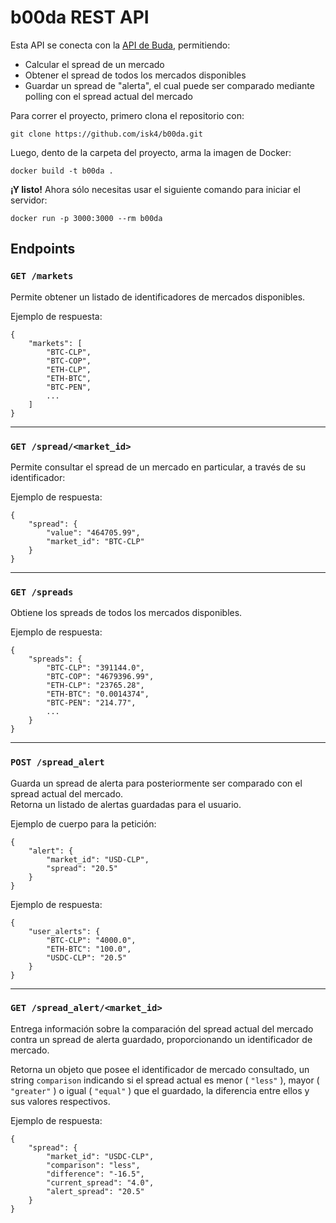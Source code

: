 # b00da REST API

Esta API se conecta con la [API de Buda](http://api.buda.com/), permitiendo:

* Calcular el spread de un mercado
* Obtener el spread de todos los mercados disponibles
* Guardar un spread de "alerta", el cual puede ser comparado mediante polling con el spread actual del mercado

Para correr el proyecto, primero clona el repositorio con:

    git clone https://github.com/isk4/b00da.git

Luego, dento de la carpeta del proyecto, arma la imagen de Docker:

    docker build -t b00da .

**¡Y listo!** Ahora sólo necesitas usar el siguiente comando para iniciar el servidor:

    docker run -p 3000:3000 --rm b00da

## Endpoints
### `GET /markets`

Permite obtener un listado de identificadores de mercados disponibles.

Ejemplo de respuesta:

```
{
    "markets": [
        "BTC-CLP",
        "BTC-COP",
        "ETH-CLP",
        "ETH-BTC",
        "BTC-PEN",
        ...
    ]
}
```
---

### `GET /spread/<market_id>`

Permite consultar el spread de un mercado en particular, a través de su identificador:

Ejemplo de respuesta:

```
{
    "spread": {
        "value": "464705.99",
        "market_id": "BTC-CLP"
    }
}
```
---

### `GET /spreads`

Obtiene los spreads de todos los mercados disponibles.

Ejemplo de respuesta:

```
{
    "spreads": {
        "BTC-CLP": "391144.0",
        "BTC-COP": "4679396.99",
        "ETH-CLP": "23765.28",
        "ETH-BTC": "0.0014374",
        "BTC-PEN": "214.77",
        ...
    }
}
```
---

### `POST /spread_alert`

Guarda un spread de alerta para posteriormente ser comparado con el spread actual del mercado.<br>Retorna un listado de alertas guardadas para el usuario.

Ejemplo de cuerpo para la petición:

```
{
    "alert": {
        "market_id": "USD-CLP",
        "spread": "20.5"
    }
}
```

Ejemplo de respuesta:

```
{
    "user_alerts": {
        "BTC-CLP": "4000.0",
        "ETH-BTC": "100.0",
        "USDC-CLP": "20.5"
    }
}
```
---

### `GET /spread_alert/<market_id>`

Entrega información sobre la comparación del spread actual del mercado contra un spread de alerta guardado, proporcionando un identificador de mercado.

Retorna un objeto que posee el identificador de mercado consultado, un string `comparison` indicando si el spread actual es menor ( `"less"` ), mayor ( `"greater"` ) o igual ( `"equal"` ) que el guardado, la diferencia entre ellos y sus valores respectivos.

Ejemplo de respuesta:

```
{
    "spread": {
        "market_id": "USDC-CLP",
        "comparison": "less",
        "difference": "-16.5",
        "current_spread": "4.0",
        "alert_spread": "20.5"
    }
}
```